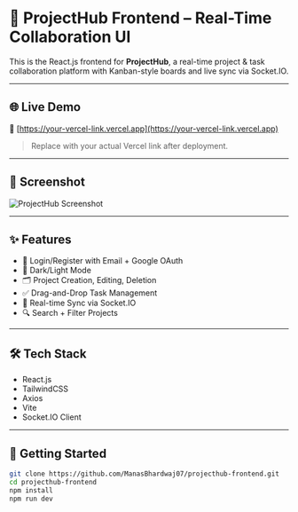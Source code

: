 # 🚀 ProjectHub Frontend – Real-Time Collaboration UI

This is the React.js frontend for **ProjectHub**, a real-time project & task collaboration platform with Kanban-style boards and live sync via Socket.IO.

---

## 🌐 Live Demo

🔗 [https://your-vercel-link.vercel.app](https://your-vercel-link.vercel.app)

> Replace with your actual Vercel link after deployment.

---

## 📸 Screenshot

![ProjectHub Screenshot](./screenshot.png)

---

## ✨ Features

- 🔐 Login/Register with Email + Google OAuth
- 🌙 Dark/Light Mode
- 🗂 Project Creation, Editing, Deletion
- ✅ Drag-and-Drop Task Management
- 🔁 Real-time Sync via Socket.IO
- 🔍 Search + Filter Projects

---

## 🛠 Tech Stack

- React.js
- TailwindCSS
- Axios
- Vite
- Socket.IO Client

---

## 🚀 Getting Started

```bash
git clone https://github.com/ManasBhardwaj07/projecthub-frontend.git
cd projecthub-frontend
npm install
npm run dev
